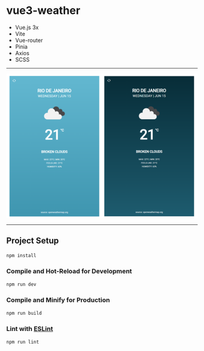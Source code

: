 # vue3-weather

- Vue.js 3x
- Vite
- Vue-router
- Pinia
- Axios
- SCSS
----

![Screenshot](src/assets/img/screen.png)

----

## Project Setup

```sh
npm install
```

### Compile and Hot-Reload for Development

```sh
npm run dev
```

### Compile and Minify for Production

```sh
npm run build
```

### Lint with [ESLint](https://eslint.org/)

```sh
npm run lint
```
